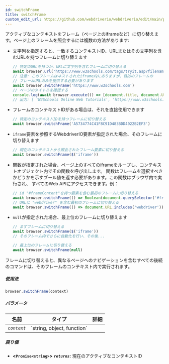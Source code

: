 ```yaml
---
id: switchFrame
title: switchFrame
custom_edit_url: https://github.com/webdriverio/webdriverio/edit/main/packages/webdriverio/src/commands/browser/switchFrame.ts
---
```


アクティブなコンテキストをフレーム（ページ上のiframeなど）に切り替えます。ページ上のフレームを照会するには複数の方法があります:

  - 文字列を指定すると、一致するコンテキストID、URLまたはその文字列を含むURLを持つフレームに切り替えます
    ```ts
    // 特定のURLを持つか、URLに文字列を含むフレームに切り替える
    await browser.url('https://www.w3schools.com/tags/tryit.asp?filename=tryhtml_iframe')
    // 注意: このフレームはネストされたiframe内にありますが、目的のフレームの
    // フレームURLのみを提供する必要があります
    await browser.switchFrame('https://www.w3schools.com')
    // ページのタイトルを確認する
    console.log(await browser.execute(() => [document.title, document.URL]))
    // 出力: [ 'W3Schools Online Web Tutorials', 'https://www.w3schools.com/' ]
    ```

  - フレームのコンテキストIDがある場合は、それを直接使用できます
    ```ts
    // 特定のコンテキストIDを持つフレームに切り替える
    await browser.switchFrame('A5734774C41F8C91D483BDD4022B2EF3')
    ```

  - `iframe`要素を参照するWebdriverIO要素が指定された場合、そのフレームに切り替えます
    ```ts
    // 現在のコンテキストから照会されたフレーム要素に切り替える
    await browser.switchFrame($('iframe'))
    ```

  - 関数が指定された場合、ページ上のすべてのiframeをループし、コンテキストオブジェクト内でその関数を呼び出します。
    関数はフレームを選択すべきかどうかを示すブール値を返す必要があります。この関数はブラウザ内で実行され、
    すべてのWeb APIにアクセスできます。例：
    ```ts
    // id "#frameContent"を持つ要素を含む最初のフレームに切り替える
    await browser.switchFrame(() => Boolean(document.querySelector('#frameContent')))
    // URLに "webdriver" を含む最初のフレームに切り替える
    await browser.switchFrame(() => document.URL.includes('webdriver'))
    ```

  - `null`が指定された場合、最上位のフレームに切り替えます
    ```ts
    // まずフレームに切り替える
    await browser.switchFrame($('iframe'))
    // そのフレーム内でさらに自動化を行い、その後...

    // 最上位のフレームに切り替える
    await browser.switchFrame(null)
    ```

フレームに切り替えると、異なるページへのナビゲーションを含むすべての後続のコマンドは、そのフレームのコンテキスト内で実行されます。

##### 使用法

```js
browser.switchFrame(context)
```

##### パラメータ

<table>
  <thead>
    <tr>
      <th>名前</th><th>タイプ</th><th>詳細</th>
    </tr>
  </thead>
  <tbody>
    <tr>
      <td><code><var>context</var></code></td>
      <td>`string, object, function`</td>
      <td></td>
    </tr>
  </tbody>
</table>

##### 戻り値

- **&lt;`Promise<string>`&gt;**
            **<code><var>returns</var></code>:**  現在のアクティブなコンテキストID